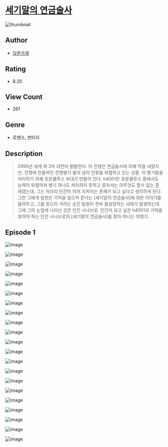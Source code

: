 # [세기말의 연금술사](https://comic.naver.com/challenge/list?titleId=810274)
![thumbnail](https://image-comic.pstatic.net/user_contents_data/challenge_comic/2023/05/23/329597/upload_3835206944287831605_480x623.jpeg)

## Author
- [당분가게](https://comic.naver.com/artistTitle?id=329597)

## Rating
- 8.20

## View Count
- 261

## Genre
- 로맨스, 판타지

## Description
> 2995년 세계 제 3차 대전이 발발한다. 이 전쟁은 연금술사에 의해 막을 내렸지만, 전쟁때 만들어진 전쟁병기 들이 남아 인류를 위협하고 있는 상황. 이 병기들을 처리하기 위해 호문쿨루스 부대가 만들어 진다. h4001은 호문쿨루스 중에서도 능력이 뒤떨어져 병기 하나도 처리하지 못하고 혼자서는 아무것도 할수 없는 존재였는데, 그는 차라리 인간이 되어 지켜지는 존재가 되고 싶다고 생각하게 된다. 그런 그에게 팀원은 기적을 일으켜 준다는 [세기말의 연금술사]에 대한 이야기를 들려주고, 그를 찾으러 가려는 순간 팀원이 전부 몰살당하는 사태가 발생하는데. 그때 그의 눈앞에 나타난 것은 인간 시나브로. 인간이 되고 싶은 h4001과 기억을 찾아야 하는 인간 시나브로의 [세기말의 연금술사]를 찾아 떠나는 여행기.


## Episode 1
![image](https://image-comic.pstatic.net/user_contents_data/challenge_comic/2023/05/23/329597/upload_4063713837405386292.jpeg)

![image](https://image-comic.pstatic.net/user_contents_data/challenge_comic/2023/05/23/329597/upload_3630292057499973426.jpeg)

![image](https://image-comic.pstatic.net/user_contents_data/challenge_comic/2023/05/23/329597/upload_3919370156277839459.jpeg)

![image](https://image-comic.pstatic.net/user_contents_data/challenge_comic/2023/05/23/329597/upload_7089853505910944100.jpeg)

![image](https://image-comic.pstatic.net/user_contents_data/challenge_comic/2023/05/23/329597/upload_3617572708649754979.jpeg)

![image](https://image-comic.pstatic.net/user_contents_data/challenge_comic/2023/05/23/329597/upload_7221294839020861286.jpeg)

![image](https://image-comic.pstatic.net/user_contents_data/challenge_comic/2023/05/23/329597/upload_3618140069487194928.jpeg)

![image](https://image-comic.pstatic.net/user_contents_data/challenge_comic/2023/05/23/329597/upload_3977857363862501170.jpeg)

![image](https://image-comic.pstatic.net/user_contents_data/challenge_comic/2023/05/23/329597/upload_3691092859246830386.jpeg)

![image](https://image-comic.pstatic.net/user_contents_data/challenge_comic/2023/05/23/329597/upload_3617009767255521076.jpeg)

![image](https://image-comic.pstatic.net/user_contents_data/challenge_comic/2023/05/23/329597/upload_7293070760550479969.jpeg)

![image](https://image-comic.pstatic.net/user_contents_data/challenge_comic/2023/05/23/329597/upload_7161342643978449765.jpeg)

![image](https://image-comic.pstatic.net/user_contents_data/challenge_comic/2023/05/23/329597/upload_3472382206758118709.jpeg)

![image](https://image-comic.pstatic.net/user_contents_data/challenge_comic/2023/05/23/329597/upload_3544948844615263845.jpeg)

![image](https://image-comic.pstatic.net/user_contents_data/challenge_comic/2023/05/23/329597/upload_7364854546091565622.jpeg)

![image](https://image-comic.pstatic.net/user_contents_data/challenge_comic/2023/05/23/329597/upload_3618701894961686072.jpeg)

![image](https://image-comic.pstatic.net/user_contents_data/challenge_comic/2023/05/23/329597/upload_7221068322512582758.jpeg)

![image](https://image-comic.pstatic.net/user_contents_data/challenge_comic/2023/05/23/329597/upload_3832623998247907686.jpeg)

![image](https://image-comic.pstatic.net/user_contents_data/challenge_comic/2023/05/23/329597/upload_7305182971327756390.jpeg)

![image](https://image-comic.pstatic.net/user_contents_data/challenge_comic/2023/05/23/329597/upload_3702856328765727077.jpeg)

![image](https://image-comic.pstatic.net/user_contents_data/challenge_comic/2023/05/23/329597/upload_3630524934921610804.jpeg)
